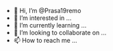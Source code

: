 - 👋 Hi, I’m @Prasa19remo
- 👀 I’m interested in ...
- 🌱 I’m currently learning ...
- 💞️ I’m looking to collaborate on ...
- 📫 How to reach me ...

<!---
Prasa19remo/Prasa19remo is a ✨ special ✨ repository because its `README.md` (this file) appears on your GitHub profile.
You can click the Preview link to take a look at your changes.
--->
